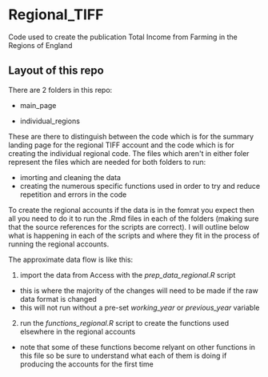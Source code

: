 # Regional_TIFF
Code used to create the publication Total Income from Farming in the Regions of England 

## Layout of this repo
There are 2 folders in this repo:

* main_page

* individual_regions

These are there to distinguish between the code which is for the summary landing page for the regional TIFF account and the code which is for creating the individual regional code. The files which aren't in either foler represent the files which are needed for both folders to run: 

* imorting and cleaning the data
* creating the numerous specific functions used in order to try and reduce repetition and errors in the code

To create the regional accounts if the data is in the fomrat you expect then all you need to do it to run the .Rmd files in each of the folders (making sure that the source references for the scripts are correct). I will outline below what is happening in each of the scripts and where they fit in the process of running the regional accounts.

The approximate data flow is like this:

1. import the data from Access with the _prep_data_regional.R_ script
* this is where the majority of the changes will need to be made if the raw data format is changed
* this will not run without a pre-set _working_year_ or _previous_year_ variable 
2. run the _functions_regional.R_ script to create the functions used elsewhere in the regional accounts
* note that some of these functions become relyant on other functions in this file so be sure to understand what each of them is doing if producing the accounts for the first time
